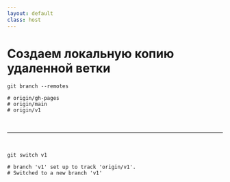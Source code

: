 ```yaml
---
layout: default
class: host
---
```


# Создаем локальную копию удаленной ветки

```shell
git branch --remotes
```

<p class="logs">

```shell
# origin/gh-pages
# origin/main
# origin/v1
```

</p>

<br />
<hr />
<br />

```shell
git switch v1
```

<p class="logs">

```shell
# branch 'v1' set up to track 'origin/v1'.
# Switched to a new branch 'v1'
```

</p>

<style>
    .host code {
        font-size: 1.5rem;
    }

    .host .logs code {
        font-size: 1rem;
    }
</style>
